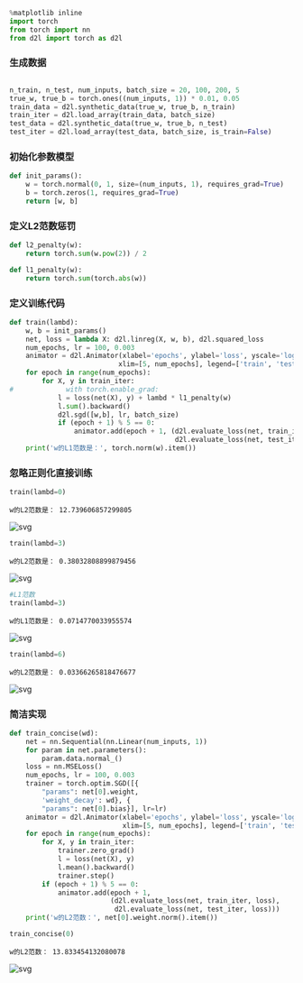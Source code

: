 ```python
%matplotlib inline
import torch
from torch import nn
from d2l import torch as d2l

```

### 生成数据


```python

```


```python
n_train, n_test, num_inputs, batch_size = 20, 100, 200, 5
true_w, true_b = torch.ones((num_inputs, 1)) * 0.01, 0.05
train_data = d2l.synthetic_data(true_w, true_b, n_train)
train_iter = d2l.load_array(train_data, batch_size)
test_data = d2l.synthetic_data(true_w, true_b, n_test)
test_iter = d2l.load_array(test_data, batch_size, is_train=False)
```

### 初始化参数模型


```python
def init_params():
    w = torch.normal(0, 1, size=(num_inputs, 1), requires_grad=True)
    b = torch.zeros(1, requires_grad=True)
    return [w, b]
```

### 定义L2范数惩罚


```python
def l2_penalty(w):
    return torch.sum(w.pow(2)) / 2
```


```python
def l1_penalty(w):
    return torch.sum(torch.abs(w))
```

### 定义训练代码


```python
def train(lambd):
    w, b = init_params()
    net, loss = lambda X: d2l.linreg(X, w, b), d2l.squared_loss
    num_epochs, lr = 100, 0.003
    animator = d2l.Animator(xlabel='epochs', ylabel='loss', yscale='log',
                           xlim=[5, num_epochs], legend=['train', 'test'])
    for epoch in range(num_epochs):
        for X, y in train_iter:
#             with torch.enable_grad:
            l = loss(net(X), y) + lambd * l1_penalty(w)
            l.sum().backward()
            d2l.sgd([w,b], lr, batch_size)
            if (epoch + 1) % 5 == 0:
                animator.add(epoch + 1, (d2l.evaluate_loss(net, train_iter, loss) ,
                                         d2l.evaluate_loss(net, test_iter, loss)))
    print('w的L1范数是：', torch.norm(w).item())
```

### 忽略正则化直接训练


```python
train(lambd=0)
```

    w的L2范数是： 12.739606857299805
    


    
![svg](output_12_1.svg)
    



```python
train(lambd=3)
```

    w的L2范数是： 0.38032808899879456
    


    
![svg](output_13_1.svg)
    



```python
#L1范数
train(lambd=3)
```

    w的L1范数是： 0.0714770033955574
    


    
![svg](output_14_1.svg)
    



```python
train(lambd=6)
```

    w的L2范数是： 0.03366265818476677
    


    
![svg](output_15_1.svg)
    


### 简洁实现


```python
def train_concise(wd):
    net = nn.Sequential(nn.Linear(num_inputs, 1))
    for param in net.parameters():
        param.data.normal_()
    loss = nn.MSELoss()
    num_epochs, lr = 100, 0.003
    trainer = torch.optim.SGD([{
        "params": net[0].weight,
        'weight_decay': wd}, {
        "params": net[0].bias}], lr=lr)
    animator = d2l.Animator(xlabel='epochs', ylabel='loss', yscale='log',
                            xlim=[5, num_epochs], legend=['train', 'test'])
    for epoch in range(num_epochs):
        for X, y in train_iter:
            trainer.zero_grad()
            l = loss(net(X), y)
            l.mean().backward()
            trainer.step()
        if (epoch + 1) % 5 == 0:
            animator.add(epoch + 1,
                         (d2l.evaluate_loss(net, train_iter, loss),
                          d2l.evaluate_loss(net, test_iter, loss)))
    print('w的L2范数：', net[0].weight.norm().item())
```


```python
train_concise(0)
```

    w的L2范数： 13.833454132080078
    


    
![svg](output_18_1.svg)
    



```python

```
